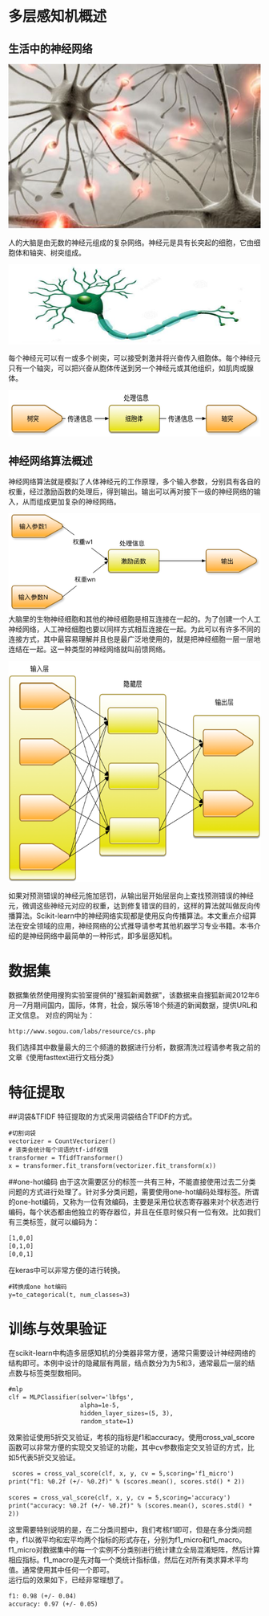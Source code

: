 # 多层感知机概述
## 生活中的神经网络
![使用多层感知机进行文档分类-图1](picture/使用多层感知机进行文档分类-图1.png)

人的大脑是由无数的神经元组成的复杂网络。神经元是具有长突起的细胞，它由细胞体和轴突、树突组成。

![使用多层感知机进行文档分类-图2](picture/使用多层感知机进行文档分类-图2.png)

每个神经元可以有一或多个树突，可以接受刺激并将兴奋传入细胞体。每个神经元只有一个轴突，可以把兴奋从胞体传送到另一个神经元或其他组织，如肌肉或腺体。

![使用多层感知机进行文档分类-图3](picture/使用多层感知机进行文档分类-图3.png)

## 神经网络算法概述
神经网络算法就是模拟了人体神经元的工作原理，多个输入参数，分别具有各自的权重，经过激励函数的处理后，得到输出。输出可以再对接下一级的神经网络的输入，从而组成更加复杂的神经网络。

![使用多层感知机进行文档分类-图4](picture/使用多层感知机进行文档分类-图4.png)
大脑里的生物神经细胞和其他的神经细胞是相互连接在一起的。为了创建一个人工神经网络，人工神经细胞也要以同样方式相互连接在一起。为此可以有许多不同的连接方式，其中最容易理解并且也是最广泛地使用的，就是把神经细胞一层一层地连结在一起。这一种类型的神经网络就叫前馈网络。

![使用多层感知机进行文档分类-图5](picture/使用多层感知机进行文档分类-图5.png)

如果对预测错误的神经元施加惩罚，从输出层开始层层向上查找预测错误的神经元，微调这些神经元对应的权重，达到修复错误的目的，这样的算法就叫做反向传播算法。Scikit-learn中的神经网络实现都是使用反向传播算法。本文重点介绍算法在安全领域的应用，神经网络的公式推导请参考其他机器学习专业书籍。本书介绍的是神经网络中最简单的一种形式，即多层感知机。

# 数据集
数据集依然使用搜狗实验室提供的"搜狐新闻数据"，该数据来自搜狐新闻2012年6月—7月期间国内，国际，体育，社会，娱乐等18个频道的新闻数据，提供URL和正文信息。 对应的网址为：

	http://www.sogou.com/labs/resource/cs.php
	
我们选择其中数量最大的三个频道的数据进行分析，数据清洗过程请参考我之前的文章《使用fasttext进行文档分类》

# 特征提取
##词袋&TFIDF
特征提取的方式采用词袋结合TFIDF的方式。

    #切割词袋
    vectorizer = CountVectorizer()
    # 该类会统计每个词语的tf-idf权值
    transformer = TfidfTransformer()
    x = transformer.fit_transform(vectorizer.fit_transform(x))
    
##one-hot编码
由于这次需要区分的标签一共有三种，不能直接使用过去二分类问题的方式进行处理了。针对多分类问题，需要使用one-hot编码处理标签。所谓的one-hot编码，又称为一位有效编码，主要是采用位状态寄存器来对个状态进行编码，每个状态都由他独立的寄存器位，并且在任意时候只有一位有效。比如我们有三类标签，就可以编码为：

	[1,0,0]
	[0,1,0]
	[0,0,1]
在keras中可以非常方便的进行转换。

    #转换成one hot编码
    y=to_categorical(t, num_classes=3)
    
# 训练与效果验证
在scikit-learn中构造多层感知机的分类器非常方便，通常只需要设计神经网络的结构即可。本例中设计的隐藏层有两层，结点数分为为5和3，通常最后一层的结点数与标签类型数相同。

    #mlp
    clf = MLPClassifier(solver='lbfgs',
                        alpha=1e-5,
                        hidden_layer_sizes=(5, 3),
                        random_state=1)
                        
效果验证使用5折交叉验证，考核的指标是f1和accuracy。使用cross_val_score函数可以非常方便的实现交叉验证的功能，其中cv参数指定交叉验证的方式，比如5代表5折交叉验证。

	 scores = cross_val_score(clf, x, y, cv = 5,scoring='f1_micro')
    print("f1: %0.2f (+/- %0.2f)" % (scores.mean(), scores.std() * 2))

    scores = cross_val_score(clf, x, y, cv = 5,scoring='accuracy')
    print("accuracy: %0.2f (+/- %0.2f)" % (scores.mean(), scores.std() * 2))

这里需要特别说明的是，在二分类问题中，我们考核f1即可，但是在多分类问题中，f1以微平均和宏平均两个指标的形式存在，分别为f1\_micro和f1\_macro。f1\_micro对数据集中的每一个实例不分类别进行统计建立全局混淆矩阵，然后计算相应指标。f1\_macro是先对每一个类统计指标值，然后在对所有类求算术平均值。通常使用其中任何一个即可。    
运行后的效果如下，已经非常理想了。

	f1: 0.98 (+/- 0.04)
	accuracy: 0.97 (+/- 0.05)